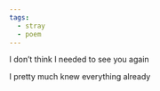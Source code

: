 ```yaml
---
tags:
  - stray
  - poem
---
```

I don’t think I needed
to see you
again

I pretty much knew everything
already